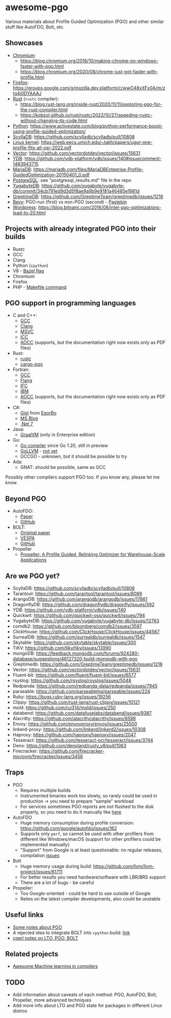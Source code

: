 # awesome-pgo
Various materials about Profile Guided Optimization (PGO) and other similar stuff like AutoFDO, Bolt, etc.

## Showcases

* [Chromium](https://www.chromium.org/Home/): 
  - https://blog.chromium.org/2016/10/making-chrome-on-windows-faster-with-pgo.html
  - https://blog.chromium.org/2020/08/chrome-just-got-faster-with-profile.html
* [Firefox](https://www.mozilla.org/en-US/firefox/new/): https://groups.google.com/g/mozilla.dev.platform/c/wwO48xXFx0A/m/ztg4i0DYAAAJ
* [Rust](https://www.rust-lang.org/) (`rustc` compiler):
  - https://blog.rust-lang.org/inside-rust/2020/11/11/exploring-pgo-for-the-rust-compiler.html
  - https://kobzol.github.io/rust/rustc/2022/10/27/speeding-rustc-without-changing-its-code.html
* [Python](https://www.python.org/): https://www.activestate.com/blog/python-performance-boost-using-profile-guided-optimization/
* [ScyllaDB](https://www.scylladb.com/): https://github.com/scylladb/scylladb/pull/10808
* [Linux kernel](https://kernel.org/): https://web.eecs.umich.edu/~takh/papers/ugur-one-profile-fits-all-osr-2022.pdf
* [Vector](https://vector.dev/): https://github.com/vectordotdev/vector/issues/15631
* [YDB](https://ydb.tech/): https://github.com/ydb-platform/ydb/issues/140#issuecomment-1483943715
* [MariaDB](https://mariadb.org/): https://mariadb.com/files/MariaDBEnteprise-Profile-GuidedOptimization-20150401_0.pdf
* [PostgreSQL](https://www.postgresql.org/): see "postgresql_results.md" file in the repo
* [YugabyteDB](https://www.yugabyte.com/): https://github.com/yugabyte/yugabyte-db/commit/34cb791ed9d3d5f8ae9a9b9e9181a46485e1981d
* [GreptimeDB](https://greptime.com/product/db): https://github.com/GreptimeTeam/greptimedb/issues/1218
* [Bevy](https://bevyengine.org/): PGO-run (first) vs non-PGO (second) - [Pastebin](https://gist.github.com/zamazan4ik/bbffbdf9b10e2a281f5d5373347f48ef)
* [Wordpress](https://wordpress.com/): https://blog.bitnami.com/2016/08/intel-pgo-optimizations-lead-to-20.html

## Projects with already integrated PGO into their builds

* Rustc
* GCC
* Clang
* Python (`cpython`)
* V8 - [Bazel flag](https://github.com/v8/v8/blob/main/BUILD.gn#L184)
* Chromium
* Firefox
* PHP - [Makefile command](https://github.com/php/php-src/blob/master/build/Makefile.global#L138)

## PGO support in programming languages

* C and C++:
  - [GCC](https://gcc.gnu.org/onlinedocs/gcc/Instrumentation-Options.html#Instrumentation-Options)
  - [Clang](https://clang.llvm.org/docs/UsersManual.html#profile-guided-optimization)
  - [MSVC](https://learn.microsoft.com/en-us/cpp/build/profile-guided-optimizations)
  - [ICC](https://www.intel.com/content/www/us/en/docs/cpp-compiler/developer-guide-reference/2021-8/profile-guided-optimization-pgo.html)
  - [AOCC](https://www.amd.com/en/developer/aocc.html#documentation) (supports, but the documentation right now exists only as PDF files)
* Rust:
  - [rustc](https://doc.rust-lang.org/rustc/profile-guided-optimization.html)
  - [cargo-pgo](https://github.com/Kobzol/cargo-pgo)
* Fortran:
  - [GCC](https://gcc.gnu.org/onlinedocs/gcc/Instrumentation-Options.html#Instrumentation-Options)
  - [Flang](https://clang.llvm.org/docs/UsersManual.html#profile-guided-optimization)
  - [IFC](https://www.intel.com/content/www/us/en/docs/fortran-compiler/developer-guide-reference/2023-0/profile-guided-optimization.html)
  - [IBM](https://www.ibm.com/docs/en/openxl-fortran-aix/17.1.0?topic=compatibility-profile-guided-optimization-pgo)
  - [AOCC](https://www.amd.com/en/developer/aocc.html#documentation) (supports, but the documentation right now exists only as PDF files)
* C#:
  - [Gist](https://gist.github.com/EgorBo/dc181796683da3d905a5295bfd3dd95b) from [EgorBo](https://gist.github.com/EgorBo)
  - [MS Blog](https://devblogs.microsoft.com/dotnet/conversation-about-pgo/)
  - [.Net 7](https://petabridge.com/blog/dotnet7-pgo-performance-improvements/)
* Java:
  - [GraalVM](https://www.graalvm.org/22.0/reference-manual/native-image/PGO/) (only in Enterprise edition)
* Go:
  - [Go compiler](https://go.dev/doc/pgo) since Go 1.20, still in preview
  - [GoLLVM](https://go.googlesource.com/gollvm) - [not yet](https://go.googlesource.com/gollvm/#thinltofdo)
  - GCCGO - unknown, but it should be possible to try
* Ada:
  - GNAT: should be possible, same as GCC

Possibly other compilers support PGO too. If you know any, please let me know.

## Beyond PGO

* AutoFDO:
  - [Paper](https://storage.googleapis.com/pub-tools-public-publication-data/pdf/45290.pdf)
  - [GitHub](https://github.com/google/autofdo)
* BOLT:
  - [Original paper](https://research.facebook.com/publications/bolt-a-practical-binary-optimizer-for-data-centers-and-beyond/)
  - [VESPA](https://research.facebook.com/publications/vespa-static-profiling-for-binary-optimization/)
  - [GitHub](https://github.com/llvm/llvm-project/blob/main/bolt/README.md)
* Propeller
  - [Propeller: A Profile Guided, Relinking Optimizer for
Warehouse-Scale Applications](https://storage.googleapis.com/pub-tools-public-publication-data/pdf/578a590c3d797cd5d3fcd98f39657819997d9932.pdf)

## Are we PGO yet?

* ScyllaDB: https://github.com/scylladb/scylladb/pull/10808
* Tarantool: https://github.com/tarantool/tarantool/issues/8089
* ArangoDB: https://github.com/arangodb/arangodb/issues/17861
* DragonflyDB: https://github.com/dragonflydb/dragonfly/issues/592
* YDB: https://github.com/ydb-platform/ydb/issues/140
* Quickwit: https://github.com/quickwit-oss/quickwit/issues/794
* YugabyteDB: https://github.com/yugabyte/yugabyte-db/issues/12763
* comdb2: https://github.com/bloomberg/comdb2/issues/3597
* ClickHouse: https://github.com/ClickHouse/ClickHouse/issues/44567
* SurrealDB: https://github.com/surrealdb/surrealdb/issues/1547
* Skytable: https://github.com/skytable/skytable/issues/300
* TiKV: https://github.com/tikv/tikv/issues/13990
* mongoDB: https://feedback.mongodb.com/forums/924280-database/suggestions/46127320-build-mongodb-with-pgo
* Greptimedb: https://github.com/GreptimeTeam/greptimedb/issues/1218
* Vector: https://github.com/vectordotdev/vector/issues/15631
* Fluent-bit: https://github.com/fluent/fluent-bit/issues/6577
* rsyslog: https://github.com/rsyslog/rsyslog/issues/5048
* Redpanda: https://github.com/redpanda-data/redpanda/issues/7945
* parseable: https://github.com/parseablehq/parseable/issues/224
* Ruby: https://bugs.ruby-lang.org/issues/19256
* Clippy: https://github.com/rust-lang/rust-clippy/issues/10121
* mold: https://github.com/rui314/mold/issues/250
* databend: https://github.com/datafuselabs/databend/issues/9387
* Alacritty: https://github.com/alacritty/alacritty/issues/6598
* Envoy: https://github.com/envoyproxy/envoy/issues/25500
* linkerd-proxy: https://github.com/linkerd/linkerd2/issues/10308
* Haproxy: https://github.com/haproxy/haproxy/issues/2047
* Tesseract: https://github.com/tesseract-ocr/tesseract/issues/3744
* Deno: https://github.com/denoland/rusty_v8/pull/1063
* Firecracker: https://github.com/firecracker-microvm/firecracker/issues/3456

## Traps

* PGO
  - Requires multiple builds
  - Instrumented binaries work too slowly, so rarely could be used in production -> you need to prepare "sample" workload
  - For services sometimes PGO reports are not flushed to the disk properly, so you need to do it manually like [here](https://github.com/scylladb/scylladb/pull/10808/files#diff-bf1eacd22947b4daf9f4c2639427b8593d489f093eb1acfbba3e4cc1c9b0288bR427)
* AutoFDO
  - Huge memory consumption during profile conversion: https://github.com/google/autofdo/issues/162
  - Supports only `perf`, so cannot be used with other profilers from different like Windows/macOS (support for other profilers could be implemented manually)
  - "Support" from Google is at least questionable: no regular releases, compilation [issues](https://github.com/google/autofdo/issues/157)
* Bolt
  - Huge memory usage during build: https://github.com/llvm/llvm-project/issues/61711
  - For better results you need hardware/software with LBR/BRS support
  - There are a lot of bugs - be careful
* Propeller:
  - Too Google-oriented - could be hard to use outside of Google
  - Relies on the latest compiler developments, also could be unstable

## Useful links

* [Some notes about PGO](https://rigtorp.se/notes/pgo/)
* A rejected idea to integrate BOLT into `cpython` build: [link](https://github.com/faster-cpython/ideas/issues/224#issuecomment-1022371595)
* [cperl notes on LTO, PGO, BOLT](https://perl11.github.io/blog/bolt.html)

## Related projects

* [Awesome Machine learning in compilers](https://github.com/zwang4/awesome-machine-learning-in-compilers)

## TODO

* Add information about caveats of each method: PGO, AutoFDO, Bolt, Propeller, more advanced techniques
* Add more info about LTO and PGO state for packages in different Linux distros
